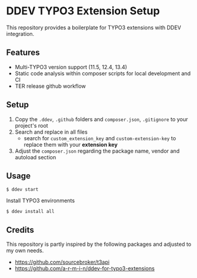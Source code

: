 # DDEV TYPO3 Extension Setup

This repository provides a boilerplate for TYPO3 extensions with DDEV integration.

## Features

- Multi-TYPO3 version support (11.5, 12.4, 13.4)
- Static code analysis within composer scripts for local development and CI
- TER release github workflow

## Setup

1. Copy the `.ddev`, `.github` folders and `composer.json`, `.gitignore` to your project's root
2. Search and replace in all files
    - search for `custom_extension_key` and `custom-extension-key` to replace them with your **extension key**
3. Adjust the `composer.json` regarding the package name, vendor and autoload section

## Usage

```
$ ddev start
```

Install TYPO3 environments

```
$ ddev install all
```


## Credits

This repository is partly inspired by the following packages and adjusted to my own needs. 

- https://github.com/sourcebroker/t3api
- https://github.com/a-r-m-i-n/ddev-for-typo3-extensions